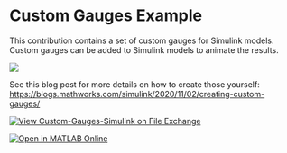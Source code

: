 # Custom Gauges Example

This contribution contains a set of custom gauges for Simulink models. Custom gauges can be added to Simulink models to animate the results.

![](https://blogs.mathworks.com/images/simulink/2020Q4/AllGauges.gif)

See this blog post for more details on how to create those yourself:  https://blogs.mathworks.com/simulink/2020/11/02/creating-custom-gauges/

[![View Custom-Gauges-Simulink on File Exchange](https://www.mathworks.com/matlabcentral/images/matlab-file-exchange.svg)](https://www.mathworks.com/matlabcentral/fileexchange/86138-custom-gauges-simulink)

[![Open in MATLAB Online](https://www.mathworks.com/images/responsive/global/open-in-matlab-online.svg)](https://matlab.mathworks.com/open/github/v1?repo=mathworks/Custom-Gauges-Simulink&project=CustomGaugesSimulink.prj)
